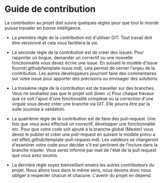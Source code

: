 # Guide de contribution

La contribution au projet doit suivre quelques règles pour que tout le monde puisse travailer en bonne intélligence.

- La première règle de la contribution est d'utiliser GIT. Tout travail doit être versionné et cela vous facilitera la vie.

- La seconde règle de la contribution est de créér des issues. Pour rapporter un bogue, demander un correctif ou une nouvelle fonctionnalité vous devez écrire une issue. En suivant le modèle d'issue fournit(.github/template-issue.md), cela permet de cerner l'enjeu de la contribution. Les autres développeurs pourront faire des commentaires sur votre issue pour apporter des précisions ou envisager des solutions.

- La troisième règle de la contribution est de travailler sur des branches. Vous ne souhaitez pas que le projet soit down =( Pour chaque travaux que ce soit l'ajout d'une fonctionalité complexe ou la correction d'une virgule vous devez créer une branche via GIT. Elle pourra être par la suite soumise à validation.

- La quatrième règle de la contribution est de faire des pull-request. Une fois que vous avez effectué un correctif, développer une fonctionnalité etc. Pour que votre code soit ajouté à la branche global (Master) vous devez le publier et créer une pull-request en suivant le modèle prévu a cet effet(.github/template-pull-request.md). Les valideurs se chargeront d'examiner votre code pour décider s'il est pertinent de l'inclure dans la branche master. Vous serez informé par mail de l'état de la pull request que vous avez soumis.  

- La dernière règle soyez bienveillant envers les autres contributeurs du projet. Nous allons tous dans le même sens, nous devons donc nous obliger à respecter chacun et chacune. L'avenir du projet en dépend.

 
 